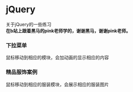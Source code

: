 # jQuery
关于jQuery的一些练习  
**在b站上跟着黑马的pink老师学的，谢谢黑马，谢谢pink老师。**  
### 下拉菜单
鼠标移动到相应的模块，会加动画的显示相应的内容
### 精品服饰案例
鼠标移动到相应的服装模块，会展示相应的服装图片

